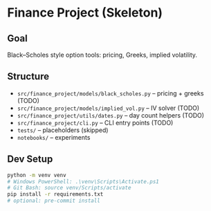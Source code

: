 # Finance Project (Skeleton)

## Goal
Black–Scholes style option tools: pricing, Greeks, implied volatility.

## Structure
- `src/finance_project/models/black_scholes.py` – pricing + greeks (TODO)
- `src/finance_project/models/implied_vol.py` – IV solver (TODO)
- `src/finance_project/utils/dates.py` – day count helpers (TODO)
- `src/finance_project/cli.py` – CLI entry points (TODO)
- `tests/` – placeholders (skipped)
- `notebooks/` – experiments

## Dev Setup
```sh
python -m venv venv
# Windows PowerShell: .\venv\Scripts\Activate.ps1
# Git Bash: source venv/Scripts/activate
pip install -r requirements.txt
# optional: pre-commit install


